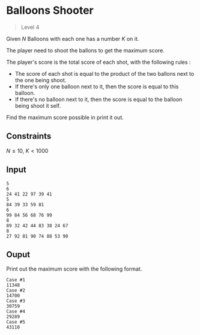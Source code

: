 # Balloons Shooter
>
> Level 4

Given $N$ Balloons with each one has a number $K$ on it.

The player need to shoot the ballons to get the maximum score.

The player's score is the total score of each shot, with the following rules : 

- The score of each shot is equal to the product of the two ballons next to the one being shoot.
- If there's only one balloon next to it, then the score is equal to this balloon.
- If there's no balloon next to it, then the score is equal to the balloon being shoot it self.

Find the maximum score possible in print it out.

## Constraints

$N \leq 10$, $K <  1000$

## Input

```
5
6
24 41 22 97 39 41
5
84 39 33 59 81
6
99 84 56 68 76 99
8
89 32 42 44 83 38 24 67
8
27 92 81 90 74 88 53 90
```

## Ouput

Print out the maximum score with the following format.

```
Case #1
11348
Case #2
14700
Case #3
30759
Case #4
29289
Case #5
43110
```